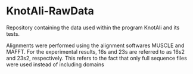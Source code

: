 # KnotAli-RawData
Repository containing the data used within the program KnotAli and its tests.

Alignments were performed using the alignment softwares MUSCLE and MAFFT. 
For the experimental results, 16s and 23s are referred to as 16s2 and 23s2, respectively. This refers to the fact that only full sequence files were used instead of including domains

